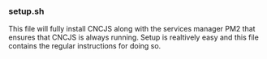 ### setup.sh

This file will fully install CNCJS along with the services manager PM2 that ensures that CNCJS is always running.  Setup is realtively easy and this file contains the regular instructions for doing so.
